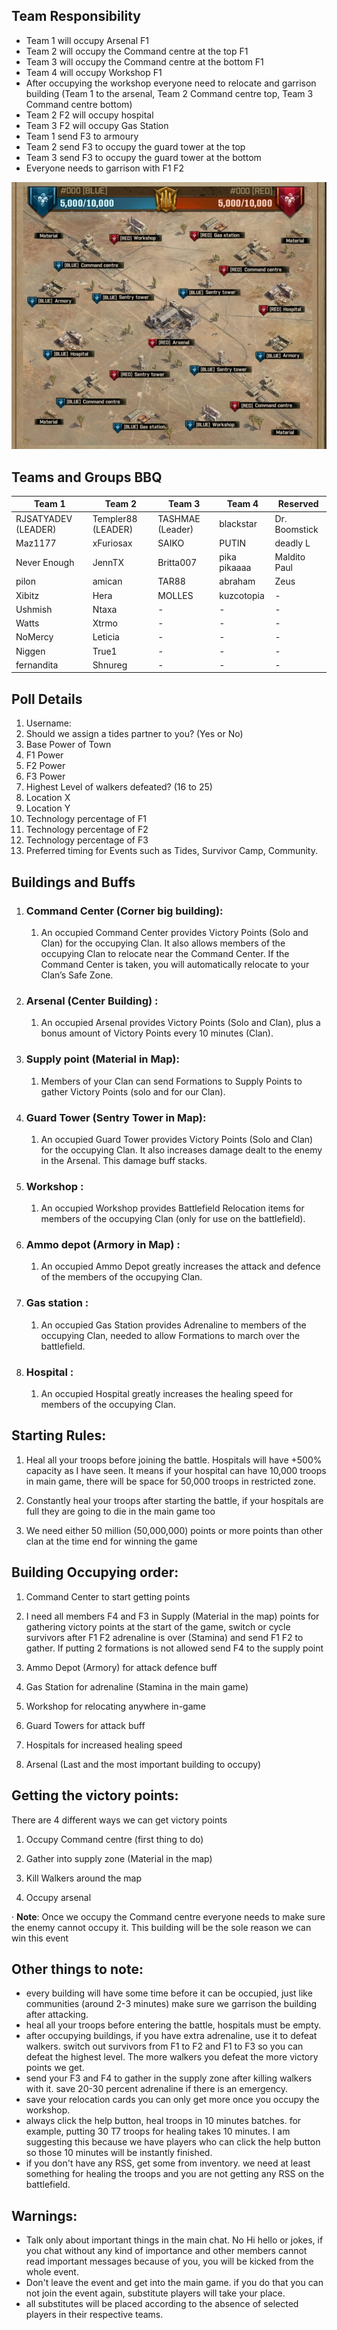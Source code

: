 ## Team Responsibility
- Team 1 will occupy Arsenal F1
- Team 2 will occupy the Command centre at the top F1
- Team 3 will occupy the Command centre at the bottom F1
- Team 4 will occupy Workshop F1
- After occupying the workshop everyone need to relocate and garrison building (Team 1 to the arsenal, Team 2 Command centre top, Team 3 Command centre bottom)
- Team 2 F2 will occupy hospital
- Team 3 F2 will occupy Gas Station
- Team 1 send F3 to armoury
- Team 2 send F3 to occupy the guard tower at the top
- Team 3 send F3 to occupy the guard tower at the bottom
- Everyone needs to garrison with F1 F2

![BattleField](Battlefield.jpg)

## **Teams and Groups BBQ**
| Team 1 | Team 2 | Team 3 | Team 4 | Reserved |
| ------------ | ------------ | ------------ | ------------ | ------------ |
| RJSATYADEV (LEADER) | Templer88 (LEADER) | TASHMAE (Leader) | blackstar | Dr. Boomstick |
| Maz1177 | xFuriosax | SAIKO | PUTIN | deadly L |
| Never Enough | JennTX | Britta007 | pika pikaaaa | Maldito Paul |
| pilon | amican | TAR88 | abraham | Zeus |
| Xibitz | Hera | MOLLES | kuzcotopia | - |
| Ushmish | Ntaxa | - | - | - |
| Watts | Xtrmo | - | - | - |
| NoMercy | Leticia | - | - | - |
| Niggen | True1 | - | - | - |
| fernandita | Shnureg | - | - | - |

## Poll Details
1. Username:
2. Should we assign a tides partner to you? (Yes or No)
3. Base Power of Town
4. F1 Power
5. F2 Power
6. F3 Power
7. Highest Level of walkers defeated? (16 to 25)
8. Location X
9. Location Y
10. Technology percentage of F1
11. Technology percentage of F2
12. Technology percentage of F3
14. Preferred timing for Events such as Tides, Survivor Camp, Community.

## **Buildings and Buffs**

1.  ### **Command Center (Corner big building):**

    1.  An occupied Command Center provides Victory Points (Solo and Clan) for the occupying Clan. It also allows members of the occupying Clan to relocate near the Command Center. If the Command Center is taken, you will automatically relocate to your Clan’s Safe Zone.

2.  ### **Arsenal (Center Building) :**

    1.  An occupied Arsenal provides Victory Points (Solo and Clan), plus a bonus amount of Victory Points every 10 minutes (Clan).

3.  ### **Supply point (Material in Map):**

    1.  Members of your Clan can send Formations to Supply Points to gather Victory Points (solo and for our Clan).

4.  ### **Guard Tower (Sentry Tower in Map):**

    1.  An occupied Guard Tower provides Victory Points (Solo and Clan) for the occupying Clan. It also increases damage dealt to the enemy in the Arsenal. This damage buff stacks.

5.  ### **Workshop :**

    1.  An occupied Workshop provides Battlefield Relocation items for members of the occupying Clan (only for use on the battlefield).

6.  ### **Ammo depot (Armory in Map) :**

    1.  An occupied Ammo Depot greatly increases the attack and defence of the members of the occupying Clan.

7.  ### **Gas station :**

    1.  An occupied Gas Station provides Adrenaline to members of the occupying Clan, needed to allow Formations to march over the battlefield.

8.  ### **Hospital :**

    1.  An occupied Hospital greatly increases the healing speed for members of the occupying Clan.

##  **Starting Rules:**

1.  Heal all your troops before joining the battle. Hospitals will have +500% capacity as I have seen. It means if your hospital can have 10,000 troops in main game, there will be space for 50,000 troops in restricted zone. 

2.  Constantly heal your troops after starting the battle, if your hospitals are full they are going to die in the main game too

3.  We need either 50 million (50,000,000) points or more points than other clan at the time end for winning the game

## **Building Occupying order:**

1.  Command Center to start getting points

2.  I need all members F4 and F3 in Supply (Material in the map) points for gathering victory points at the start of the game, switch or cycle survivors after F1 F2 adrenaline is over (Stamina) and send F1 F2 to gather. If putting 2 formations is not allowed send F4 to the supply point

3.  Ammo Depot (Armory) for attack defence buff

4.  Gas Station for adrenaline (Stamina in the main game)

5.  Workshop for relocating anywhere in-game

6.  Guard Towers for attack buff

7.  Hospitals for increased healing speed

8.  Arsenal (Last and the most important building to occupy)


## **Getting the victory points:**

There are 4 different ways we can get victory points

1.  Occupy Command centre (first thing to do)

2.  Gather into supply zone (Material in the map)

3.  Kill Walkers around the map

4.  Occupy arsenal

· **Note**: Once we occupy the Command centre everyone needs to make sure the enemy cannot occupy it. This building will be the sole reason we can win this event

## Other things to note:
- every building will have some time before it can be occupied, just like communities (around 2-3 minutes) make sure we garrison the building after attacking.
- heal all your troops before entering the battle, hospitals must be empty.
- after occupying buildings, if you have extra adrenaline, use it to defeat walkers. switch out survivors from F1 to F2 and F1 to F3 so you can defeat the highest level. The more walkers you defeat the more victory points we get. 
- send your F3 and F4 to gather in the supply zone after killing walkers with it. save 20-30 percent adrenaline if there is an emergency.
- save your relocation cards you can only get more once you occupy the workshop.
- always click the help button, heal troops in 10 minutes batches. for example, putting 30 T7 troops for healing takes 10 minutes. I am suggesting this because we have players who can click the help button so those 10 minutes will be instantly finished.
- if you don't have any RSS, get some from inventory. we need at least something for healing the troops and you are not getting any RSS on the battlefield.

## Warnings:
- Talk only about important things in the main chat. No Hi hello or jokes, if you chat without any kind of importance and other members cannot read important messages because of you, you will be kicked from the whole event.
- Don't leave the event and get into the main game. if you do that you can not join the event again, substitute players will take your place.
- all substitutes will be placed according to the absence of selected players in their respective teams.
